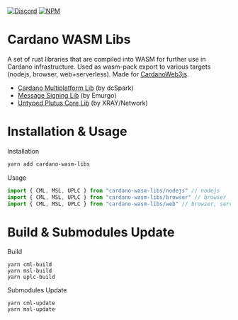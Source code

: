 <a href="https://discord.gg/WhZmm46APN"><img alt="Discord" src="https://img.shields.io/discord/852538978946383893?style=for-the-badge&logo=discord&label=Discord&labelColor=%231940ED&color=%233FCB9B"></a>
<a href="https://www.npmjs.com/package/cardano-wasm-libs"><img alt="NPM" src="https://img.shields.io/npm/v/cardano-wasm-libs/latest?style=for-the-badge&logo=npm&labelColor=%231940ED&color=%233FCB9B"></a>

  
# Cardano WASM Libs

A set of rust libraries that are compiled into WASM for further use in Cardano infrastructure. Used as wasm-pack export to various targets (nodejs, browser, web+serverless). Made for [CardanoWeb3js](https://github.com/xray-network/cardano-web3-js).

* [Cardano Multiplatform Lib](https://github.com/dcSpark/cardano-multiplatform-lib) (by dcSpark)
* [Message Signing Lib](https://github.com/Emurgo/message-signing) (by Emurgo)
* [Untyped Plutus Core Lib](https://github.com/xray-network/cardano-wasm-libs/tree/main/rust/untyped-plutus-core) (by XRAY/Network)

# Installation & Usage

Installation
```bash
yarn add cardano-wasm-libs
```

Usage
```ts
import { CML, MSL, UPLC } from "cardano-wasm-libs/nodejs" // nodejs
import { CML, MSL, UPLC } from "cardano-wasm-libs/browser" // browser
import { CML, MSL, UPLC } from "cardano-wasm-libs/web" // browser, serverless environments (Cloudflare Workers, etc)
```

# Build & Submodules Update

Build
```
yarn cml-build
yarn msl-build
yarn uplc-build
```

Submodules Update
```
yarn cml-update
yarn msl-update
```
